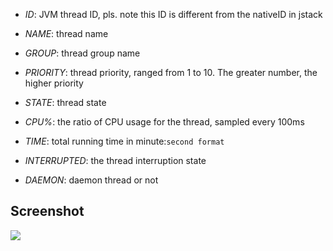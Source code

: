 - _ID_: JVM thread ID, pls. note this ID is different from the nativeID in jstack

- _NAME_: thread name

- _GROUP_: thread group name

- _PRIORITY_: thread priority, ranged from 1 to 10. The greater number, the higher priority

- _STATE_: thread state

- _CPU%_: the ratio of CPU usage for the thread, sampled every 100ms

- _TIME_: total running time in minute:`second format`

- _INTERRUPTED_: the thread interruption state

- _DAEMON_: daemon thread or not

## Screenshot

![](https://arthas.aliyun.com/doc/en/_images/dashboard.png)
